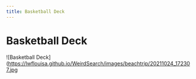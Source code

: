 ```yaml
---
title: Basketball Deck
---
```

# Basketball Deck
![Basketball Deck](https://lwflouisa.github.io/WeirdSearch/images/beachtrip/20211024_172307.jpg
